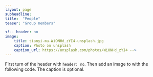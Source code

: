 ```yaml
---
layout: page
subheadline:
title:  "People"
teaser: "Group members"

<!-- header: no
image:
    title: tianyi-ma-WiONHd_zYI4-unsplash.jpg
    caption: Photo on unsplash
    caption_url: https://unsplash.com/photos/WiONHd_zYI4 -->
---
```

First turn of the header with `header: no`. Then add an image to with the following code. The caption is optional.
